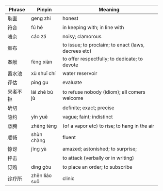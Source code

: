 | Phrase | Pinyin | Meaning |
|------|------|---------|
| 耿直                               | geng zhi                                                         | honest                                                                                                                                                  |
| 符合                               | fú hé                                                            | in keeping with; in line with                                                                                                                           |
| 嘈杂                               | cáo zá                                                           | noisy; clamorous                                                                                                                                        |
| 颁布                               |                                                                  | to issue; to proclaim; to enact (laws, decrees etc)                                                                                                     |
| 奉献                               | fèng xiàn                                                        | to offer respectfully;  to dedicate; to devote                                                                                                          |
| 蓄水池                             | xù shuǐ chí                                                      | water reservoir                                                                                                                                         |
| 评估                               | ping gu                                                          | evaluate                                                                                                                                                |
| 来者不拒                           | lái zhě bù jù                                                    | to refuse nobody (idiom); all comers welcome                                                                                                            |
| 确切                               |                                                                  | definite; exact; precise                                                                                                                                |
| 隐约                               | yǐn yuē                                                          | vague; faint; indistinct                                                                                                                                |
| 蒸腾                               | zhēng téng                                                       | (of a vapor etc) to rise; to hang in the air                                                                                                            |
| 顺畅                               | shùn chàng                                                       | fluent                                                                                                                                                  |
| 惊讶                               | jīng yà                                                          | amazed; astonished; to surprise;                                                                                                                        |
| 抨击                               |                                                                  | to attack (verbally or in writing)                                                                                                                      |
| 订购                               | dìng gòu                                                         | to place an order; to subscribe                                                                                                                         |
| 诊疗所                             | zhěn liáo suǒ                                                    | clinic                                                                                                                                                  |
